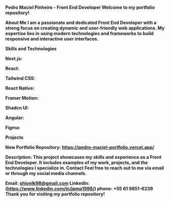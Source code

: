 <strong>Pedro Maciel Pinheiro<strong/> - Front End Developer
Welcome to my portfolio repository!

About Me
I am a passionate and dedicated Front End Developer with a strong focus on creating dynamic and user-friendly web applications. 
My expertise lies in using modern technologies and frameworks to build responsive and interactive user interfaces.

Skills and Technologies 

Next.js: 

React: 

Tailwind CSS:

React Native: 

Framer Motion: 

Shadcn UI: 

Angular: 

Figma: 

Projects

New Portfolio
Repository: https://pedro-maciel-portfolio.vercel.app/

Description: This project showcases my skills and experience as a Front End Developer. It includes examples of my work, projects, and the technologies I specialize in.
Contact
Feel free to reach out to me via email or through my social media channels.

Email: shionlk98@gmail.com
LinkedIn: (https://www.linkedin.com/in/jpmp1998/)
phone: +55 61 9851-6239
Thank you for visiting my portfolio repository!
